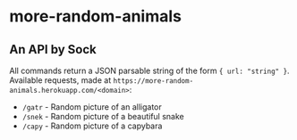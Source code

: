 # more-random-animals
## An API by Sock
All commands return a JSON parsable string of the form `{ url: "string" }`. Available requests, made at `https://more-random-animals.herokuapp.com/<domain>`: 

* `/gatr` - Random picture of an alligator
* `/snek` - Random picture of a beautiful snake
* `/capy` - Random picture of a capybara

